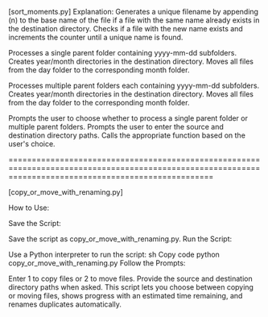 [sort_moments.py]
Explanation:
Generates a unique filename by appending (n) to the base name of the file if a file with the same name already exists in the destination directory. 
Checks if a file with the new name exists and increments the counter until a unique name is found.

Processes a single parent folder containing yyyy-mm-dd subfolders.
Creates year/month directories in the destination directory.
Moves all files from the day folder to the corresponding month folder.

Processes multiple parent folders each containing yyyy-mm-dd subfolders.
Creates year/month directories in the destination directory.
Moves all files from the day folder to the corresponding month folder.

Prompts the user to choose whether to process a single parent folder or multiple parent folders.
Prompts the user to enter the source and destination directory paths.
Calls the appropriate function based on the user's choice.

========================================================================================================================================================

[copy_or_move_with_renaming.py]

How to Use:

Save the Script:

Save the script as copy_or_move_with_renaming.py.
Run the Script:

Use a Python interpreter to run the script:
sh
Copy code
python copy_or_move_with_renaming.py
Follow the Prompts:

Enter 1 to copy files or 2 to move files.
Provide the source and destination directory paths when asked.
This script lets you choose between copying or moving files, shows progress with an estimated time remaining, and renames duplicates automatically.
